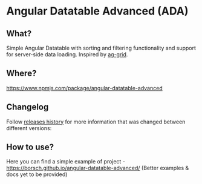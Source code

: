 # Angular Datatable Advanced (ADA)

## What?

Simple Angular Datatable with sorting and filtering functionality and support for server-side data loading. Inspired by [ag-grid](https://www.ag-grid.com/). 

## Where? 

https://www.npmjs.com/package/angular-datatable-advanced

## Changelog
Follow [releases history](https://github.com/borsch/angular-datatable-advanced/releases) for more information that was changed between different versions: 

## How to use?

Here you can find a simple example of project - https://borsch.github.io/angular-datatable-advanced/ (Better examples & docs yet to be provided)
